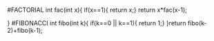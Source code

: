 #FACTORIAL
int fac(int x){
  if(x==1){
  return x;}
return x*fac(x-1);


}
#FIBONACCI
int fibo(int k){
  if(k==0 || k==1){
  return 1;}
}return fibo(k-2)+fibo(k-1);
